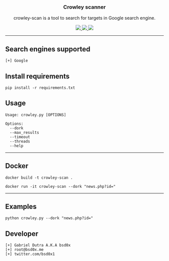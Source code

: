 <p align="center">
  <h3 align="center">Crowley scanner</h3>
  <p align="center">
    crowley-scan is a tool to search for targets in Google search engine.
  </p>

  <p align="center">
    <a href="https://twitter.com/bsd0x">
      <img src="https://img.shields.io/badge/twitter-@bsd0x-blue.svg">
    </a>
    <a href="https://www.gnu.org/licenses/gpl-3.0">
      <img src="https://img.shields.io/badge/License-GPLv3-blue.svg">
    </a>
    <a href="https://github.com/bsd0x/crowley-scan/releases">
      <img src="https://img.shields.io/badge/version-3.1.1-blue.svg">
    </a>
  </p>
</p>
<hr>

## Search engines supported

```
[+] Google
```

## Install requirements

```
pip install -r requirements.txt
```

## Usage

```
Usage: crowley.py [OPTIONS]

Options:
  --dork 
  --max_results 
  --timeout
  --threads
  --help
```

<hr>

## Docker

```
docker build -t crowley-scan .

docker run -it crowley-scan --dork "news.php?id="
```

<hr>

## Examples

```
python crowley.py --dork "news.php?id="
```

## Developer

```
[+] Gabriel Dutra A.K.A bsd0x
[+] root@bsd0x.me
[+] twitter.com/bsd0x1
```
